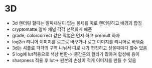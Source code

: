 # 3D 
- 3d 렌더링 할때는 알파채널이 없는 물체를 따로 렌더링하고 배경과 합침
- cryptomatte 알파 채널 각각 선택하게 해줌 
- grade, colorcorrect 같은 작업은 먼저 하고 premult 하자
- log2in 리니어 이미지를 로그로 바꾸거나 로그 이미지를 리니어로 바꿔줌
- 3d는 셔플로 각각의 구역 나눠서 따로 내가 편집하고 싶을때마다 할수 있음
- S log에 lut적용으로 색상 변환-> 중간톤의 컬러가 많아져 합성에 용이
- sharpness 적용 후 lut-> 원본의 손상이 적게 이미지를 만들 수 있음





